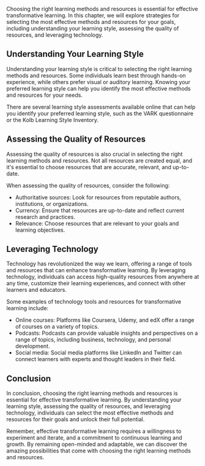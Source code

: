 
Choosing the right learning methods and resources is essential for effective transformative learning. In this chapter, we will explore strategies for selecting the most effective methods and resources for your goals, including understanding your learning style, assessing the quality of resources, and leveraging technology.

Understanding Your Learning Style
---------------------------------

Understanding your learning style is critical to selecting the right learning methods and resources. Some individuals learn best through hands-on experience, while others prefer visual or auditory learning. Knowing your preferred learning style can help you identify the most effective methods and resources for your needs.

There are several learning style assessments available online that can help you identify your preferred learning style, such as the VARK questionnaire or the Kolb Learning Style Inventory.

Assessing the Quality of Resources
----------------------------------

Assessing the quality of resources is also crucial in selecting the right learning methods and resources. Not all resources are created equal, and it's essential to choose resources that are accurate, relevant, and up-to-date.

When assessing the quality of resources, consider the following:

* Authoritative sources: Look for resources from reputable authors, institutions, or organizations.
* Currency: Ensure that resources are up-to-date and reflect current research and practices.
* Relevance: Choose resources that are relevant to your goals and learning objectives.

Leveraging Technology
---------------------

Technology has revolutionized the way we learn, offering a range of tools and resources that can enhance transformative learning. By leveraging technology, individuals can access high-quality resources from anywhere at any time, customize their learning experiences, and connect with other learners and educators.

Some examples of technology tools and resources for transformative learning include:

* Online courses: Platforms like Coursera, Udemy, and edX offer a range of courses on a variety of topics.
* Podcasts: Podcasts can provide valuable insights and perspectives on a range of topics, including business, technology, and personal development.
* Social media: Social media platforms like LinkedIn and Twitter can connect learners with experts and thought leaders in their field.

Conclusion
----------

In conclusion, choosing the right learning methods and resources is essential for effective transformative learning. By understanding your learning style, assessing the quality of resources, and leveraging technology, individuals can select the most effective methods and resources for their goals and unlock their full potential.

Remember, effective transformative learning requires a willingness to experiment and iterate, and a commitment to continuous learning and growth. By remaining open-minded and adaptable, we can discover the amazing possibilities that come with choosing the right learning methods and resources.
